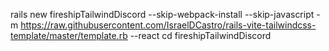 rails new fireshipTailwindDiscord --skip-webpack-install --skip-javascript -m https://raw.githubusercontent.com/IsraelDCastro/rails-vite-tailwindcss-template/master/template.rb --react
cd fireshipTailwindDiscord

